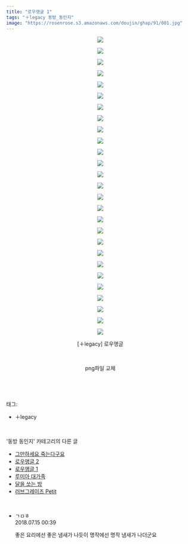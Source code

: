 ```yaml
---
title: "로우앵글 1"
tags: "＋legacy 동방_동인지"
image: "https://rosenrose.s3.amazonaws.com/doujin/ghap/91/001.jpg"
---
```

<div class="article">
<p style="text-align: center; clear: none; float: none;"><img src="{{ site.imgserver1 }}/ghap/91/001.jpg"/></p>
<p style="text-align: center; clear: none; float: none;"><img src="{{ site.imgserver1 }}/ghap/91/002.jpg"/></p>
<p style="text-align: center; clear: none; float: none;"><img src="{{ site.imgserver1 }}/ghap/91/003.jpg"/></p>
<p style="text-align: center; clear: none; float: none;"><img src="{{ site.imgserver1 }}/ghap/91/004.jpg"/></p>
<p style="text-align: center; clear: none; float: none;"><img src="{{ site.imgserver1 }}/ghap/91/005.jpg"/></p>
<p style="text-align: center; clear: none; float: none;"><img src="{{ site.imgserver1 }}/ghap/91/006.jpg"/></p>
<p style="text-align: center; clear: none; float: none;"><img src="{{ site.imgserver1 }}/ghap/91/007.jpg"/></p>
<p style="text-align: center; clear: none; float: none;"><img src="{{ site.imgserver1 }}/ghap/91/008.jpg"/></p>
<p style="text-align: center; clear: none; float: none;"><img src="{{ site.imgserver1 }}/ghap/91/009.jpg"/></p>
<p style="text-align: center; clear: none; float: none;"><img src="{{ site.imgserver1 }}/ghap/91/010.jpg"/></p>
<p style="text-align: center; clear: none; float: none;"><img src="{{ site.imgserver1 }}/ghap/91/011.jpg"/></p>
<p style="text-align: center; clear: none; float: none;"><img src="{{ site.imgserver1 }}/ghap/91/012.jpg"/></p>
<p style="text-align: center; clear: none; float: none;"><img src="{{ site.imgserver1 }}/ghap/91/013.jpg"/></p>
<p style="text-align: center; clear: none; float: none;"><img src="{{ site.imgserver1 }}/ghap/91/014.jpg"/></p>
<p style="text-align: center; clear: none; float: none;"><img src="{{ site.imgserver1 }}/ghap/91/015.jpg"/></p>
<p style="text-align: center; clear: none; float: none;"><img src="{{ site.imgserver1 }}/ghap/91/016.jpg"/></p>
<p style="text-align: center; clear: none; float: none;"><img src="{{ site.imgserver1 }}/ghap/91/017.jpg"/></p>
<p style="text-align: center; clear: none; float: none;"><img src="{{ site.imgserver1 }}/ghap/91/018.jpg"/></p>
<p style="text-align: center; clear: none; float: none;"><img src="{{ site.imgserver1 }}/ghap/91/019.jpg"/></p>
<p style="text-align: center; clear: none; float: none;"><img src="{{ site.imgserver1 }}/ghap/91/020.jpg"/></p>
<p style="text-align: center; clear: none; float: none;"><img src="{{ site.imgserver1 }}/ghap/91/021.jpg"/></p>
<p style="text-align: center; clear: none; float: none;"><img src="{{ site.imgserver1 }}/ghap/91/022.jpg"/></p>
<p style="text-align: center; clear: none; float: none;"><img src="{{ site.imgserver1 }}/ghap/91/023.jpg"/></p>
<p style="text-align: center; clear: none; float: none;"><img src="{{ site.imgserver1 }}/ghap/91/024.jpg"/></p>
<p style="text-align: center; clear: none; float: none;"><img src="{{ site.imgserver1 }}/ghap/91/025.jpg"/></p>
<p style="text-align: center; clear: none; float: none;"><img src="{{ site.imgserver1 }}/ghap/91/026.jpg"/></p>
<p style="text-align: center; clear: none; float: none;"><img src="{{ site.imgserver1 }}/ghap/91/027.jpg"/></p>
<p style="text-align: center; clear: none; float: none;"></p>
<p style="text-align: center; clear: none; float: none;">[＋legacy] 로우앵글</p>
<p style="text-align: center; clear: none; float: none;"><br/></p>
<p style="text-align: center; clear: none; float: none;">png파일 교체</p>
<p><br/></p>
</div><br/>
<div class="tagTrail">
<p>태그: </p>
<ul>
<li>＋legacy</li>
</ul>
</div><br/>
<div class="another">
<p>'동방 동인지' 카테고리의 다른 글</p>
<ul>
<li><a href="/ghap_93">그만하세요 죽는다구요</a></li>
<li><a href="/ghap_92">로우앵글 2</a></li>
<li><a href="/ghap_91">로우앵글 1</a></li>
<li><a href="/ghap_90">루미아 대가족</a></li>
<li><a href="/ghap_87">달을 쏘는 밤</a></li>
<li><a href="/ghap_86">러브그레이즈 Petit</a></li>
</ul>
</div><br/>
<div class="cb_module cb_fluid">
<div class="cb_wrt cb_profile">
<div class="comment">
<ul>
<li class="cb_thumb_off" id="comment15286784">
<div class="cb_comment_area">
<div class="cb_info_area">
<div class="cb_section">
<span class="cb_nick_name">ㄱㅁㅎ</span>
</div>
<div class="cb_section">
<span class="cb_date">2018.07.15 00:39 </span>
</div>
</div>
<div class="cb_dsc_comment">
<p class="cb_dsc">
											좋은 요리에선 좋은 냄새가 나듯이 명작에선 명작 냄새가 나더군요
										</p>
</div>
</div></li>
</ul>
</div>
</div><!-- commentList close -->
</div><br/>

